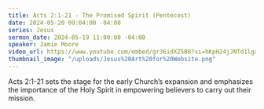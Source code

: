 ```yaml
---
title: Acts 2:1-21 - The Promised Spirit (Pentecost)
date: 2024-05-20 09:04:00 -04:00
series: Jesus
sermon_date: 2024-05-19 11:00:00 -04:00
speaker: Jamie Moore
video_url: https://www.youtube.com/embed/gr36idXZSB0?si=hKpH24jJNTd1lgaN" title=
thumbnail_image: "/uploads/Jesus%20Art%20for%20Website.png"
---
```


Acts 2:1-21 sets the stage for the early Church’s expansion and emphasizes the importance of the Holy Spirit in empowering believers to carry out their mission.